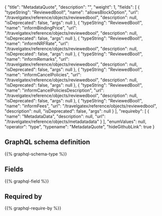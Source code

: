 {
  "title": "MetadataQuote",
  "description": "",
  "weight": 1,
  "fields": [
    {
      "typeString": "ReviewedBool!",
      "name": "allowsBlockOption",
      "url": "/travelgatex/reference/objects/reviewedbool",
      "description": null,
      "isDeprecated": false,
      "args": null
    },
    {
      "typeString": "ReviewedBool!",
      "name": "informBindingPrice",
      "url": "/travelgatex/reference/objects/reviewedbool",
      "description": null,
      "isDeprecated": false,
      "args": null
    },
    {
      "typeString": "ReviewedBool!",
      "name": "informNRFRate",
      "url": "/travelgatex/reference/objects/reviewedbool",
      "description": null,
      "isDeprecated": false,
      "args": null
    },
    {
      "typeString": "ReviewedBool!",
      "name": "informRemarks",
      "url": "/travelgatex/reference/objects/reviewedbool",
      "description": null,
      "isDeprecated": false,
      "args": null
    },
    {
      "typeString": "ReviewedBool!",
      "name": "informCancelPolicies",
      "url": "/travelgatex/reference/objects/reviewedbool",
      "description": null,
      "isDeprecated": false,
      "args": null
    },
    {
      "typeString": "ReviewedBool!",
      "name": "informCancelPoliciesDescription",
      "url": "/travelgatex/reference/objects/reviewedbool",
      "description": null,
      "isDeprecated": false,
      "args": null
    },
    {
      "typeString": "ReviewedBool!",
      "name": "informFees",
      "url": "/travelgatex/reference/objects/reviewedbool",
      "description": null,
      "isDeprecated": false,
      "args": null
    }
  ],
  "requireby": [
    {
      "name": "MetadataData",
      "description": null,
      "url": "/travelgatex/reference/objects/metadatadata"
    }
  ],
  "enumValues": null,
  "operator": "type",
  "typename": "MetadataQuote",
  "hideGithubLink": true
}
## GraphQL schema definition

{{% graphql-schema-type %}}

## Fields

{{% graphql-field %}}

## Required by

{{% graphql-require-by %}}
